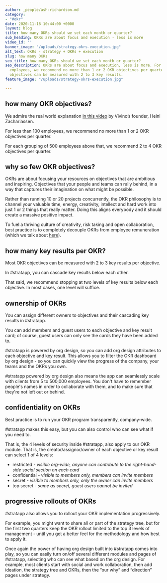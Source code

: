 ```yaml
---
author: _people/ash-richardson.md
category:
- "#okr"
date: 2020-11-18 10:44:00 +0000
layout: blog
title: how many OKRs should we set each month or quarter?
sub_heading: OKRs are about focus and execution - less is more
video_id: ''
banner_image: "/uploads/strategy-okrs-execution.jpg"
alt_text: OKRs - strategy + OKRs + execution
slug: how many OKRs
seo_title: how many OKRs should we set each month or quarter?
seo_description: OKRs are about focus and execution, less is more. For less than 100
  employees, we recommend no more than 1 or 2 OKR objectives per quarter. Most OKR
  objectives can be measured with 2 to 3 key results.
feature_image: "/uploads/strategy-okrs-execution.jpg"

---
```

## how many OKR objectives?

We admire the real world explanation [in this video](https://youtu.be/xaH2tMQzyjA "Vivino's founder on OKRs") by Vivino’s founder, Heini Zachariassen.

For less than 100 employees, we recommend no more than 1 or 2 OKR objectives per quarter.

For each grouping of 500 employees above that, we recommend 2 to 4 OKR objectives per quarter.

## why so few OKR objectives?

OKRs are about focusing your resources on objectives that are ambitious and inspiring. Objectives that your people and teams can rally behind, in a way that captures their imagination on what might be possible.

Rather than running 10 or 20 projects concurrently, the OKR philosophy is to channel your valuable time, energy, creativity, intellect and hard work into just 1 or 2 things that really matter. Doing this aligns everybody and it should create a massive positive impact.

To fuel a thriving culture of creativity, risk taking and open collaboration, best practice is to completely decouple OKRs from employee remuneration (which we talk about [here](https://stratappsaas.com/blog/OKRs-vs-KPIs/ "decoupling OKRs from remuneration")).

## how many key results per OKR?

Most OKR objectives can be measured with 2 to 3 key results per objective.

In #stratapp, you can cascade key results below each other. 

That said, we recommend stopping at two levels of key results below each objective. In most cases, one level will suffice.

## ownership of OKRs

You can assign different owners to objectives and their cascading key results in #stratapp.

You can add members and guest users to each objective and key result card; of course, guest users can only see the cards they have been added to.

\#stratapp is powered by org design, so you can add org design attributes to each objective and key result. This allows you to filter the OKR dashboard by org design - so you can quickly view the progress of the company, your teams and the OKRs you own.

\#stratapp powered by org design also means the app can seamlessly scale with clients from 5 to 500,000 employees.  You don't have to remember people's names in order to collaborate with them, and to make sure that they're not left out or behind.

## confidentiality on OKRs

Best practice is to run your OKR program transparently, company-wide.

\#stratapp makes this easy, but you can also control who can see what if you need to.

That is, the 4 levels of security inside #stratapp, also apply to our OKR module.  That is, the creator/assignor/owner of each objective or key result can select 1 of 4 levels:

* restricted _- visible org-wide, anyone can contribute to the right-hand-side social section on each card_
* confidential _- visible to members only, members can invite members_
* secret _- visible to members only, only the owner can invite members_
* top secret _- same as secret, guest users cannot be invited_

## progressive rollouts of OKRs

\#stratapp also allows you to rollout your OKR implementation progressively.

For example, you might want to share all or part of the strategy tree, but for the first two quarters keep the OKR rollout limited to the top 3 levels of management - until you get a better feel for the methodology and how best to apply it.

Once again the power of having org design built into #stratapp comes into play, so you can easily turn on/off several different modules and pages of #stratapp, selecting who can see what based on the org design. For example, most clients start with social and work collaboration, then add ideation, the strategy tree and OKRs, then the “our why” and “direction” pages under strategy.